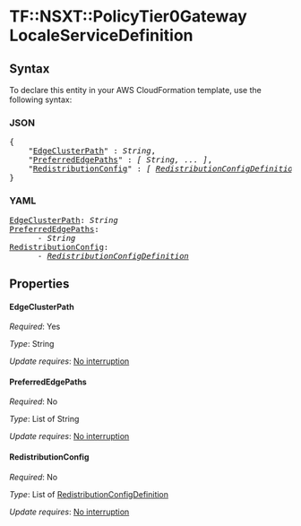 # TF::NSXT::PolicyTier0Gateway LocaleServiceDefinition

## Syntax

To declare this entity in your AWS CloudFormation template, use the following syntax:

### JSON

<pre>
{
    "<a href="#edgeclusterpath" title="EdgeClusterPath">EdgeClusterPath</a>" : <i>String</i>,
    "<a href="#preferrededgepaths" title="PreferredEdgePaths">PreferredEdgePaths</a>" : <i>[ String, ... ]</i>,
    "<a href="#redistributionconfig" title="RedistributionConfig">RedistributionConfig</a>" : <i>[ <a href="redistributionconfigdefinition.md">RedistributionConfigDefinition</a>, ... ]</i>
}
</pre>

### YAML

<pre>
<a href="#edgeclusterpath" title="EdgeClusterPath">EdgeClusterPath</a>: <i>String</i>
<a href="#preferrededgepaths" title="PreferredEdgePaths">PreferredEdgePaths</a>: <i>
      - String</i>
<a href="#redistributionconfig" title="RedistributionConfig">RedistributionConfig</a>: <i>
      - <a href="redistributionconfigdefinition.md">RedistributionConfigDefinition</a></i>
</pre>

## Properties

#### EdgeClusterPath

_Required_: Yes

_Type_: String

_Update requires_: [No interruption](https://docs.aws.amazon.com/AWSCloudFormation/latest/UserGuide/using-cfn-updating-stacks-update-behaviors.html#update-no-interrupt)

#### PreferredEdgePaths

_Required_: No

_Type_: List of String

_Update requires_: [No interruption](https://docs.aws.amazon.com/AWSCloudFormation/latest/UserGuide/using-cfn-updating-stacks-update-behaviors.html#update-no-interrupt)

#### RedistributionConfig

_Required_: No

_Type_: List of <a href="redistributionconfigdefinition.md">RedistributionConfigDefinition</a>

_Update requires_: [No interruption](https://docs.aws.amazon.com/AWSCloudFormation/latest/UserGuide/using-cfn-updating-stacks-update-behaviors.html#update-no-interrupt)

